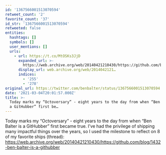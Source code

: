 ```yaml
---
id: '1367566001513070594'
retweet_count: '2'
favorite_count: '37'
id_str: '1367566001513070594'
retweeted: false
entities:
  hashtags: []
  symbols: []
  user_mentions: []
  urls:
    - url: https://t.co/MtOSKs3JjD
      expanded_url: >-
        https://web.archive.org/web/20140421210430/https://github.com/blog/1432-ben-balter-is-a-githubber
      display_url: web.archive.org/web/2014042121…
      indices:
        - '255'
        - '278'
original_url: https://twitter.com/benbalter/status/1367566001513070594
date: '2021-03-04T20:01:57.000Z'
title: >-
  Today marks my “Octoversary” - eight years to the day from when “Ben Balter is
  a GitHubber” first be…
---
```


Today marks my “Octoversary” - eight years to the day from when “Ben Balter is a GitHubber” first became true. I’ve had the privilege of shipping many impactful things over the years, so I used the milestone to reflect on 8 of my favorite ships (thread): https://web.archive.org/web/20140421210430/https://github.com/blog/1432-ben-balter-is-a-githubber